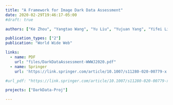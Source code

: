 ```yaml
---
title: "A Framework for Image Dark Data Assessment"
date: 2020-02-29T19:46:17-05:00
#draft: true

authors: ["Ke Zhou", "Yangtao Wang", "Yu Liu", "Yujuan Yang", "Yifei Liu", "Guoliang Li", "Lianli Gao", "Zhili Xiao"]

publication_types: ["2"]
publication: "World Wide Web"

links:
  - name: PDF
    url: "files/DarkDataAssessment-WWWJ2020.pdf"
  - name: Springer
    url: 'https://link.springer.com/article/10.1007/s11280-020-00779-x'

#url_pdf: "https://link.springer.com/article/10.1007/s11280-020-00779-x"

projects: ["DarkData-Proj"]

---
```


